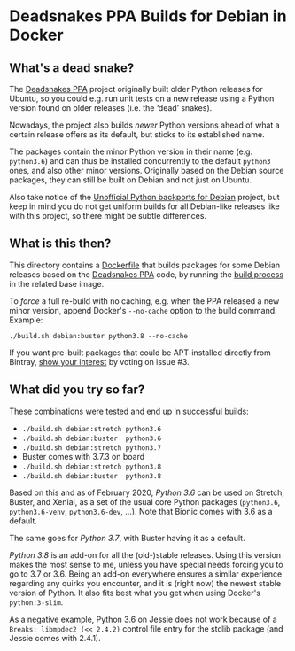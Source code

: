 # Deadsnakes PPA Builds for Debian in Docker

## What's a dead snake?

The [Deadsnakes PPA](https://github.com/deadsnakes) project
originally built older Python releases for Ubuntu,
so you could e.g. run unit tests on a new release
using a Python version found on older releases (i.e. the ‘dead’ snakes).

Nowadays, the project also builds *newer* Python versions
ahead of what a certain release offers as its default,
but sticks to its established name.

The packages contain the minor Python version in their name (e.g. `python3.6`)
and can thus be installed concurrently to the default `python3` ones,
and also other minor versions.
Originally based on the Debian source packages,
they can still be built on Debian and not just on Ubuntu.

Also take notice of the [Unofficial Python backports for Debian](https://people.debian.org/~paravoid/python-all/) project, but keep in mind you do not get uniform builds for all Debian-like releases like with this project, so there might be subtle differences.


## What is this then?

This directory contains a
[Dockerfile](https://github.com/jhermann/ezpy/blob/master/deadsnakes/Dockerfile.build)
that builds packages for some Debian releases based on the
[Deadsnakes PPA](https://github.com/deadsnakes)
code, by running the
[build process](https://github.com/jhermann/ezpy/blob/master/deadsnakes/build.sh)
in the related base image.

To *force* a full re-build with no caching, e.g. when the PPA released a new minor version,
append Docker's ``--no-cache`` option to the build command. Example:

    ./build.sh debian:buster python3.8 --no-cache

If you want pre-built packages that could be APT-installed directly from Bintray,
[show your interest](https://github.com/jhermann/ezpy/issues/3) by voting on issue #3.


## What did you try so far?

These combinations were tested and end up in successful builds:

* ``./build.sh debian:stretch python3.6``
* ``./build.sh debian:buster  python3.6``
* ``./build.sh debian:stretch python3.7``
* Buster comes with 3.7.3 on board
* ``./build.sh debian:stretch python3.8``
* ``./build.sh debian:buster  python3.8``

Based on this and as of February 2020,
*Python 3.6* can be used on Stretch, Buster, and Xenial,
as a set of the usual core Python packages
(`python3.6`, `python3.6-venv`, `python3.6-dev`, …).
Note that Bionic comes with 3.6 as a default.

The same goes for *Python 3.7*, with Buster having it as a default.

*Python 3.8* is an add-on for all the (old-)stable releases.
Using this version makes the most sense to me, unless you have special needs forcing you to go to 3.7 or 3.6.
Being an add-on everywhere ensures a similar experience regarding any quirks you encounter,
and it is (right now) the newest stable version of Python.
It also fits best what you get when using Docker's ``python:3-slim``.

As a negative example, Python 3.6 on Jessie does not work
because of a ``Breaks: libmpdec2 (<< 2.4.2)`` control file entry
for the stdlib package (and Jessie comes with 2.4.1).
